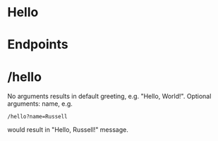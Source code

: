 # Hello

# Endpoints

# /hello
No arguments results in default greeting, e.g. "Hello, World!".
Optional arguments: name, e.g.
```
/hello?name=Russell
```
would result in "Hello, Russell!" message.

